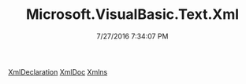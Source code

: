 ﻿---
title: Microsoft.VisualBasic.Text.Xml
date: 7/27/2016 7:34:07 PM
---

[XmlDeclaration](T-Microsoft.VisualBasic.Text.Xml.XmlDeclaration.html)
[XmlDoc](T-Microsoft.VisualBasic.Text.Xml.XmlDoc.html)
[Xmlns](T-Microsoft.VisualBasic.Text.Xml.Xmlns.html)
